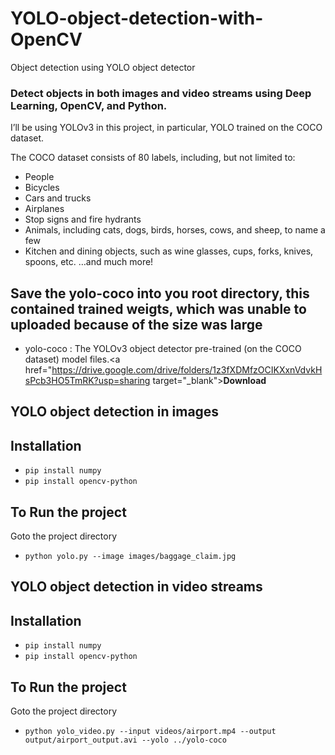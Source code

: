 # YOLO-object-detection-with-OpenCV
Object detection using YOLO object detector

### Detect objects in both images and video streams using Deep Learning, OpenCV, and Python.

I’ll be using YOLOv3 in this project, in particular, YOLO trained on the COCO dataset.

The COCO dataset consists of 80 labels, including, but not limited to:

- People
- Bicycles
- Cars and trucks
- Airplanes
- Stop signs and fire hydrants
- Animals, including cats, dogs, birds, horses, cows, and sheep, to name a few
- Kitchen and dining objects, such as wine glasses, cups, forks, knives, spoons, etc.
…and much more!

## Save the yolo-coco into you root directory, this contained trained weigts, which was unable to uploaded because of the size was large 
- yolo-coco : The YOLOv3 object detector pre-trained (on the COCO dataset) model files.<a href="https://drive.google.com/drive/folders/1z3fXDMfzOCIKXxnVdvkHsPcb3HO5TmRK?usp=sharing target="_blank"><b>Download</b> </a>



## YOLO object detection in images

## Installation

- `pip install numpy`
- `pip install opencv-python`

## To Run the project
Goto the project directory
- `python yolo.py --image images/baggage_claim.jpg`


## YOLO object detection in video streams

## Installation

- `pip install numpy`
- `pip install opencv-python`

## To Run the project
Goto the project directory
- `python yolo_video.py --input videos/airport.mp4 --output output/airport_output.avi --yolo ../yolo-coco`


